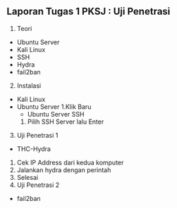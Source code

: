 
Laporan Tugas 1 PKSJ : Uji Penetrasi
------------------------------------

1. Teori
 * Ubuntu Server
 * Kali Linux
 * SSH
 * Hydra
 * fail2ban
2. Instalasi
  * Kali Linux
  * Ubuntu Server
   1.Klik Baru
    * Ubuntu Server SSH
     1. Pilih SSH Server lalu Enter
3. Uji Penetrasi 1
  * THC-Hydra
   1. Cek IP Address dari kedua komputer
   2. Jalankan hydra dengan perintah
   3. Selesai
4. Uji Penetrasi 2
  * fail2ban
